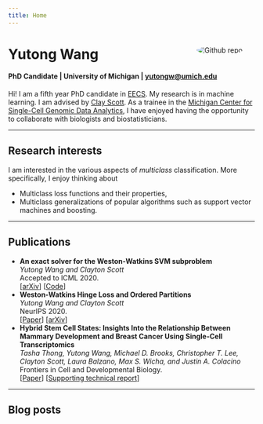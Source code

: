 ```yaml
---
title: Home
---
```


<img src="me.jpg" style="border-radius:50%;max-width:25%;min-width:40px;float:right;margin:25px" alt="Github repo" />

# Yutong Wang
#### PhD Candidate |  University of Michigan | <A HREF="mailto: yutongw@umich.edu" > yutongw@umich.edu </A>

<!-- <span><img src="email.png" style="width:120px" alt="email" /></span>
-->


Hi! I am a fifth year PhD candidate in [EECS](https://eecs.engin.umich.edu/). 
My research is in machine learning. 
I am advised by [Clay Scott](http://web.eecs.umich.edu/~cscott/). 
As a trainee in the [Michigan Center for Single-Cell Genomic Data Analytics](https://midas.umich.edu/research/health-old/single-cell/), I have enjoyed having the opportunity to collaborate with biologists and biostatisticians.

---

## Research interests

I am interested in the various aspects of *multiclass* classification. More specifically, I enjoy thinking about

- Multiclass loss functions and their properties,
- Multiclass generalizations of popular algorithms such as support vector machines and boosting.

---
## Publications

- **An exact solver for the Weston-Watkins SVM subproblem**</br>
*Yutong Wang and Clayton Scott*</br> 
Accepted to ICML 2020.</br> 
[[arXiv](https://arxiv.org/abs/2102.05640)]
[[Code](https://github.com/YutongWangUMich/liblinear/)]
- **Weston-Watkins Hinge Loss and Ordered Partitions**</br>
*Yutong Wang and Clayton Scott*</br> 
NeurIPS 2020.</br> 
[[Paper](https://papers.nips.cc/paper/2020/hash/e5e6851e7f7ffd3530e7389e183aa468-Abstract.html)]
[[arXiv](https://arxiv.org/abs/2006.07346)]
- **Hybrid Stem Cell States: Insights Into the Relationship Between Mammary Development and Breast Cancer Using Single-Cell Transcriptomics**</br>
*Tasha Thong, Yutong Wang, Michael D. Brooks, Christopher T. Lee, Clayton Scott, Laura Balzano, Max S. Wicha, and Justin A. Colacino* </br>
Frontiers in Cell and Developmental Biology.</br>
[[Paper](https://www.frontiersin.org/articles/10.3389/fcell.2020.00288/full)]
[[Supporting technical report](https://www.biorxiv.org/content/10.1101/637488v1?rss=1)]




---
## Blog posts
